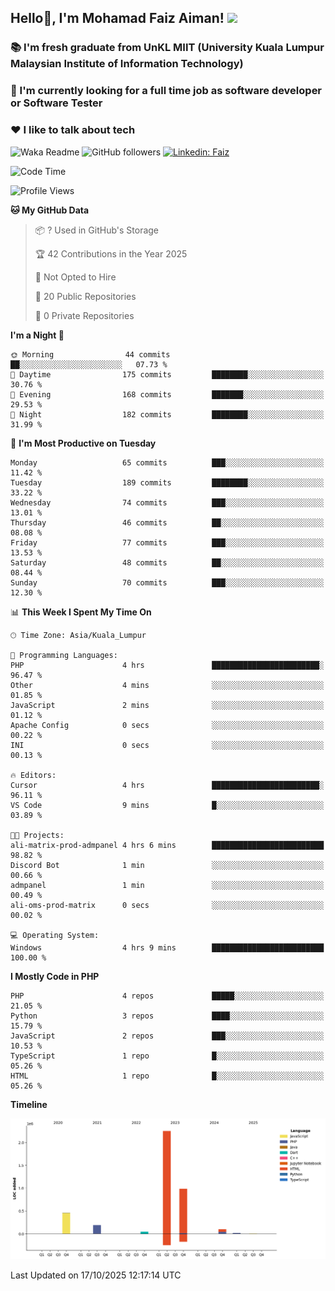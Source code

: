 <h2> Hello👋, I'm Mohamad Faiz Aiman! <img src="https://media.giphy.com/media/12oufCB0MyZ1Go/giphy.gif" width="50"></h2>

### 📚 I'm fresh graduate from UnKL MIIT (University Kuala Lumpur Malaysian Institute of Information Technology)
###  🔭 I'm currently looking for a full time job as software developer or Software Tester
###  ❤️ I like to talk about tech 


![Waka Readme](https://github.com/anmol098/anmol098/workflows/Waka%20Readme/badge.svg)
![GitHub followers](https://img.shields.io/github/followers/faizaiman?label=Follow&style=social)
[![Linkedin: Faiz](https://img.shields.io/badge/-Faiz-blue?style=flat-square&logo=Linkedin&logoColor=white&link=https://www.linkedin.com/in/mohamad-faiz-aiman-623747192/)](https://www.linkedin.com/in/mohamad-faiz-aiman-623747192/)

<!--START_SECTION:waka-->
![Code Time](http://img.shields.io/badge/Code%20Time-434%20hrs%2049%20mins-blue)

![Profile Views](http://img.shields.io/badge/Profile%20Views-2-blue)

**🐱 My GitHub Data** 

> 📦 ? Used in GitHub's Storage 
 > 
> 🏆 42 Contributions in the Year 2025
 > 
> 🚫 Not Opted to Hire
 > 
> 📜 20 Public Repositories 
 > 
> 🔑 0 Private Repositories 
 > 
**I'm a Night 🦉** 

```text
🌞 Morning                44 commits          ██░░░░░░░░░░░░░░░░░░░░░░░   07.73 % 
🌆 Daytime                175 commits         ████████░░░░░░░░░░░░░░░░░   30.76 % 
🌃 Evening                168 commits         ███████░░░░░░░░░░░░░░░░░░   29.53 % 
🌙 Night                  182 commits         ████████░░░░░░░░░░░░░░░░░   31.99 % 
```
📅 **I'm Most Productive on Tuesday** 

```text
Monday                   65 commits          ███░░░░░░░░░░░░░░░░░░░░░░   11.42 % 
Tuesday                  189 commits         ████████░░░░░░░░░░░░░░░░░   33.22 % 
Wednesday                74 commits          ███░░░░░░░░░░░░░░░░░░░░░░   13.01 % 
Thursday                 46 commits          ██░░░░░░░░░░░░░░░░░░░░░░░   08.08 % 
Friday                   77 commits          ███░░░░░░░░░░░░░░░░░░░░░░   13.53 % 
Saturday                 48 commits          ██░░░░░░░░░░░░░░░░░░░░░░░   08.44 % 
Sunday                   70 commits          ███░░░░░░░░░░░░░░░░░░░░░░   12.30 % 
```


📊 **This Week I Spent My Time On** 

```text
🕑︎ Time Zone: Asia/Kuala_Lumpur

💬 Programming Languages: 
PHP                      4 hrs               ████████████████████████░   96.47 % 
Other                    4 mins              ░░░░░░░░░░░░░░░░░░░░░░░░░   01.85 % 
JavaScript               2 mins              ░░░░░░░░░░░░░░░░░░░░░░░░░   01.12 % 
Apache Config            0 secs              ░░░░░░░░░░░░░░░░░░░░░░░░░   00.22 % 
INI                      0 secs              ░░░░░░░░░░░░░░░░░░░░░░░░░   00.13 % 

🔥 Editors: 
Cursor                   4 hrs               ████████████████████████░   96.11 % 
VS Code                  9 mins              █░░░░░░░░░░░░░░░░░░░░░░░░   03.89 % 

🐱‍💻 Projects: 
ali-matrix-prod-admpanel 4 hrs 6 mins        █████████████████████████   98.82 % 
Discord Bot              1 min               ░░░░░░░░░░░░░░░░░░░░░░░░░   00.66 % 
admpanel                 1 min               ░░░░░░░░░░░░░░░░░░░░░░░░░   00.49 % 
ali-oms-prod-matrix      0 secs              ░░░░░░░░░░░░░░░░░░░░░░░░░   00.02 % 

💻 Operating System: 
Windows                  4 hrs 9 mins        █████████████████████████   100.00 % 
```

**I Mostly Code in PHP** 

```text
PHP                      4 repos             █████░░░░░░░░░░░░░░░░░░░░   21.05 % 
Python                   3 repos             ████░░░░░░░░░░░░░░░░░░░░░   15.79 % 
JavaScript               2 repos             ███░░░░░░░░░░░░░░░░░░░░░░   10.53 % 
TypeScript               1 repo              █░░░░░░░░░░░░░░░░░░░░░░░░   05.26 % 
HTML                     1 repo              █░░░░░░░░░░░░░░░░░░░░░░░░   05.26 % 
```



**Timeline**

![Lines of Code chart](https://raw.githubusercontent.com/faizaiman/faizaiman/main/assets/bar_graph.png)


 Last Updated on 17/10/2025 12:17:14 UTC
<!--END_SECTION:waka-->
